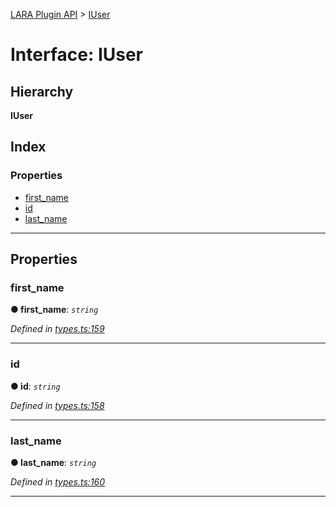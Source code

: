 [LARA Plugin API](../README.md) > [IUser](../interfaces/iuser.md)

# Interface: IUser

## Hierarchy

**IUser**

## Index

### Properties

* [first_name](iuser.md#first_name)
* [id](iuser.md#id)
* [last_name](iuser.md#last_name)

---

## Properties

<a id="first_name"></a>

###  first_name

**● first_name**: *`string`*

*Defined in [types.ts:159](../../../lara-typescript/src/plugin-api/types.ts#L159)*

___
<a id="id"></a>

###  id

**● id**: *`string`*

*Defined in [types.ts:158](../../../lara-typescript/src/plugin-api/types.ts#L158)*

___
<a id="last_name"></a>

###  last_name

**● last_name**: *`string`*

*Defined in [types.ts:160](../../../lara-typescript/src/plugin-api/types.ts#L160)*

___

